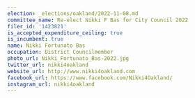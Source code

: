 ```yaml
---
election: _elections/oakland/2022-11-08.md
committee_name: Re-elect Nikki F Bas for City Council 2022
filer_id: '1423821'
is_accepted_expenditure_ceiling: true
is_incumbent: true
name: Nikki Fortunato Bas
occupation: District Councilmember
photo_url: Nikki_Fortunato_Bas-2022.jpg
twitter_url: nikki4oakland
website_url: http://www.nikki4oakland.com
facebook_url: https://www.facebook.com/Nikki4Oakland/
instagram_url: nikki4oakland
---
```

